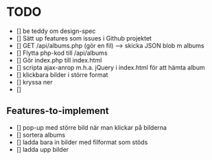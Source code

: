 # TODO
- [] be teddy om design-spec
- [] Sätt up features som issues i Github projektet
- [] GET /api/albums.php (gör en fil) --> skicka JSON blob m albums
- [] Flytta php-kod till /api/albums
- [] Gör index.php till index.html
- [] scripta ajax-anrop m.h.a. jQuery i index.html för att hämta album
- [] klickbara bilder i större format
- [] kryssa ner
- []

## Features-to-implement
- [] pop-up med större bild när man klickar på bilderna
- [] sortera albums
- [] ladda bara in bilder med filformat som stöds
- [] ladda upp bilder
